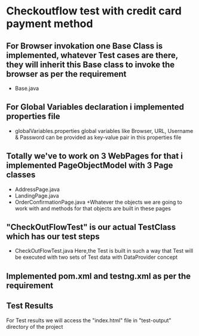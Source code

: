 # Checkoutflow test with credit card payment method
## For Browser invokation one Base Class is implemented, whatever Test cases are there, they will inherit this Base class to invoke the browser as per the requirement
 * Base.java
## For Global Variables declaration i implemented properties file
 * globalVariables.properties
 global variables like Browser, URL, Username & Password can be provided as key-value pair in this properties file
## Totally we've to work on 3 WebPages for that i implemented PageObjectModel with 3 Page classes
 * AddressPage.java
 * LandingPage.java
 * OrderConfirmationPage.java
 +Whatever the objects we are going to work with and methods for that objects are built in these pages
 ## "CheckOutFlowTest" is our actual TestClass which has our test steps
 * CheckOutFlowTest.java
 Here,the Test is built in such a way that Test will be executed with two sets of Test data with DataProvider concept
 ## Implemented pom.xml and testng.xml as per the requirement
 ## Test Results
 For Test results we will access the "index.html" file in "test-output" directory of the project 
 
 
